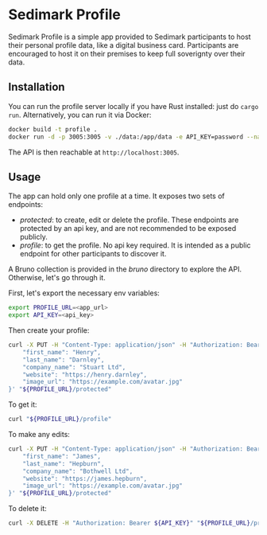 # Sedimark Profile

Sedimark Profile is a simple app provided to Sedimark participants to host their personal profile data, like a digital business card. Participants are encouraged to host it on their premises to keep full soverignty over their data.

## Installation

You can run the profile server locally if you have Rust installed: just do `cargo run`. Alternatively, you can run it via Docker:

```bash
docker build -t profile .
docker run -d -p 3005:3005 -v ./data:/app/data -e API_KEY=password --name sedimark-profile profile
```

The API is then reachable at `http://localhost:3005`.

## Usage

The app can hold only one profile at a time. It exposes two sets of endpoints:

- _protected_: to create, edit or delete the profile. These endpoints are protected by an api key, and are not recommended to be exposed publicly.
- _profile_: to get the profile. No api key required. It is intended as a public endpoint for other participants to discover it.

A Bruno collection is provided in the _bruno_ directory to explore the API. Otherwise, let's go through it.

First, let's export the necessary env variables:

```bash
export PROFILE_URL=<app_url>
export API_KEY=<api_key>
```

Then create your profile:

```bash
curl -X PUT -H "Content-Type: application/json" -H "Authorization: Bearer ${API_KEY}" -d '{
    "first_name": "Henry",
    "last_name": "Darnley",
    "company_name": "Stuart Ltd",
    "website": "https://henry.darnley",
    "image_url": "https://example.com/avatar.jpg"
}' "${PROFILE_URL}/protected"
```

To get it:

```bash
curl "${PROFILE_URL}/profile"
```

To make any edits:

```bash
curl -X PUT -H "Content-Type: application/json" -H "Authorization: Bearer ${API_KEY}" -d '{
    "first_name": "James",
    "last_name": "Hepburn",
    "company_name": "Bothwell Ltd",
    "website": "https://james.hepburn",
    "image_url": "https://example.com/avatar.jpg"
}' "${PROFILE_URL}/protected"
```

To delete it:

```bash
curl -X DELETE -H "Authorization: Bearer ${API_KEY}" "${PROFILE_URL}/protected"
```
